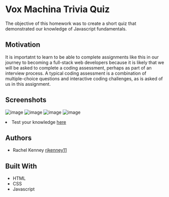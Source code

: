 # Vox Machina Trivia Quiz
The objective of this homework was to create a short quiz that demonstrated our knowledge of Javascript fundamentals.


## Motivation
It is importatnt to learn to be able to complete assignments like this in our journey to becoming a full-stack web developers because it is likely that we will be asked to complete a coding assessment, perhaps as part of an interview process.
A typical coding assessment is a combination of multiple-choice questions and interactive coding challenges, as is asked of us in this assignment.

## Screenshots
![image](https://user-images.githubusercontent.com/74163812/106671416-819f8f80-657c-11eb-9cb2-06289676cdc5.png)
![image](https://user-images.githubusercontent.com/74163812/106671467-93813280-657c-11eb-86ec-2283a9e09bbb.png)
![image](https://user-images.githubusercontent.com/74163812/106671503-a1cf4e80-657c-11eb-86bd-58f4cbe376f2.png)
![image](https://user-images.githubusercontent.com/74163812/106671538-adbb1080-657c-11eb-9900-27463f8bcf31.png)

<li> Test your knowledge <a href="https://rjkenney11.github.io/Vox-Machina-Quiz/" target="_blank">here</a>  </li>
</ul>


## Authors
<ul>
<li> Rachel Kenney <a href="https://github.com/rjkenney11" target="_blank">rjkenney11</a> </li>
  
</ul>

## Built With
<ul> 
<li> HTML </li>
<li> CSS </li>
<li> Javascript </li>
</ul>

